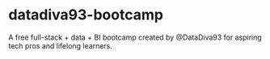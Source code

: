 # datadiva93-bootcamp
A free full-stack + data + BI bootcamp created by @DataDiva93 for aspiring tech pros and lifelong learners.
